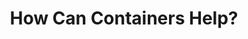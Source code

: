 ---
title: How Can Containers Help?
weight: 1
layout: single
contentPage: "/guides/containers/what-are-containers/_index.md"
---